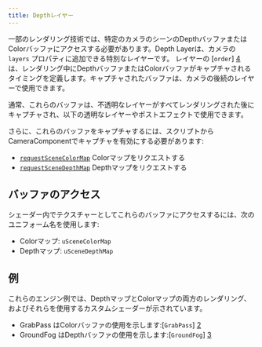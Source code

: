 ```yaml
---
title: Depthレイヤー
---
```


一部のレンダリング技術では、特定のカメラのシーンのDepthバッファまたはColorバッファにアクセスする必要があります。Depth Layerは、カメラの `layers` プロパティに追加できる特別なレイヤーです。 レイヤーの [`order`] [4] は、レンダリング中にDepthバッファまたはColorバッファがキャプチャされるタイミングを定義します。キャプチャされたバッファは、カメラの後続のレイヤーで使用できます。

通常、これらのバッファは、不透明なレイヤーがすべてレンダリングされた後にキャプチャされ、以下の透明なレイヤーやポストエフェクトで使用できます。

さらに、これらのバッファをキャプチャするには、スクリプトからCameraComponentでキャプチャを有効にする必要があります:

- [```requestSceneColorMap```][0] Colorマップをリクエストする
- [```requestSceneDepthMap```][1] Depthマップをリクエストする

## バッファのアクセス

シェーダー内でテクスチャーとしてこれらのバッファにアクセスするには、次のユニフォーム名を使用します:

- Colorマップ: `uSceneColorMap`
- Depthマップ: `uSceneDepthMap`

## 例

これらのエンジン例では、DepthマップとColorマップの両方のレンダリング、およびそれらを使用するカスタムシェーダーが示されています。

- GrabPass はColorバッファの使用を示します:[`GrabPass`] [2]
- GroundFog はDepthバッファの使用を示します:[`GroundFog`] [3]

[0]: https://api.playcanvas.com/engine/classes/CameraComponent.html#requestscenecolormap
[1]: https://api.playcanvas.com/engine/classes/CameraComponent.html#requestscenedepthmap
[2]: https://playcanvas.github.io/#/shaders/grab-pass
[3]: https://playcanvas.github.io/#/shaders/ground-fog
[4]: /user-manual/graphics/layers/#choosing-the-layer-order
